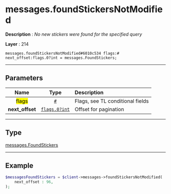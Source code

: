 # messages.foundStickersNotModified

**Description** : *No new stickers were found for the specified query*

**Layer** : 214

```tl
messages.foundStickersNotModified#6010c534 flags:# next_offset:flags.0?int = messages.FoundStickers;
```

---

## Parameters

| Name | Type | Description |
| :---: | :---: | :--- |
| <mark>flags</mark> | [`#`](type/#) | Flags, see TL conditional fields |
| **next_offset** | [`flags.0?int`](type/int) | Offset for pagination |

---

## Type

[messages.FoundStickers](type/messages.FoundStickers)

---

## Example

```php
$messagesFoundStickers = $client->messages->foundStickersNotModified(
	next_offset : 96,
);
```